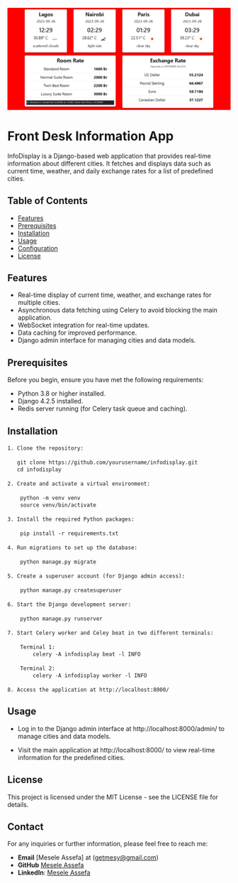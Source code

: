 ![Front Desk Info app index page](https://github.com/Mesele9/infodisplay/blob/master/Web%20capture_26-9-2023_154644_192.168.1.200.jpeg?raw=true)


# Front Desk Information App

InfoDisplay is a Django-based web application that provides real-time information about different cities. It fetches and displays data such as current time, weather, and daily exchange rates for a list of predefined cities.

## Table of Contents

- [Features](#features)
- [Prerequisites](#prerequisites)
- [Installation](#installation)
- [Usage](#usage)
- [Configuration](#configuration)
- [License](#license)

## Features

- Real-time display of current time, weather, and exchange rates for multiple cities.
- Asynchronous data fetching using Celery to avoid blocking the main application.
- WebSocket integration for real-time updates.
- Data caching for improved performance.
- Django admin interface for managing cities and data models.

## Prerequisites

Before you begin, ensure you have met the following requirements:

- Python 3.8 or higher installed.
- Django 4.2.5 installed.
- Redis server running (for Celery task queue and caching).

## Installation

    1. Clone the repository:

       git clone https://github.com/yourusername/infodisplay.git
       cd infodisplay

    2. Create and activate a virtual environment:

        python -m venv venv
        source venv/bin/activate

    3. Install the required Python packages:

        pip install -r requirements.txt

    4. Run migrations to set up the database:

        python manage.py migrate

    5. Create a superuser account (for Django admin access):

        python manage.py createsuperuser    

    6. Start the Django development server:

        python manage.py runserver

    7. Start Celery worker and Celey beat in two different terminals:

        Terminal 1:
            celery -A infodisplay beat -l INFO
    
        Terminal 2:
            celery -A infodisplay worker -l INFO

    8. Access the application at http://localhost:8000/ 

## Usage

- Log in to the Django admin interface at http://localhost:8000/admin/ to manage cities and data models.

- Visit the main application at http://localhost:8000/ to view real-time information for the predefined cities.

## License

This project is licensed under the MIT License - see the LICENSE file for details.

## Contact

For any inquiries or further information, please feel free to reach me:
- **Email** [Mesele Assefa] at (getmesy@gmail.com)
- **GitHub** [Mesele Assefa](https://github.com/Mesele9)
- **LinkedIn**: [Mesele Assefa](https://www.linkedin.com/in/mesele-assefa/)
